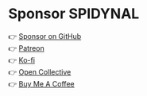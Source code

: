 # Sponsor SPIDYNAL

👉 [Sponsor on GitHub](https://github.com/sponsors/maiz-an)  
👉 [Patreon](https://patreon.com/Maizan)  
👉 [Ko-fi](https://ko-fi.com/maizan)  
👉 [Open Collective](https://opencollective.com/maizan)  
👉 [Buy Me A Coffee](https://buymeacoffee.com/maizan)
